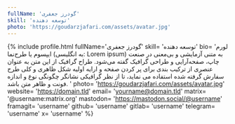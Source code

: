 ```yaml
---
fullName: 'گودرز جعفری'
skill: 'توسعه‌ دهنده'
photo: 'https://goudarzjafari.com/assets/avatar.jpg'
---
```


{% include profile.html 
fullName='گودرز جعفری'
skill= 'توسعه‌ دهنده'
bio= 'لورم ایپسوم یا طرح‌نما (به انگلیسی: Lorem ipsum) به متنی آزمایشی و بی‌معنی در صنعت چاپ، صفحه‌آرایی و طراحی گرافیک گفته می‌شود. طراح گرافیک از این متن به عنوان عنصری از ترکیب بندی برای پر کردن صفحه و ارایه اولیه شکل ظاهری و کلی طرح سفارش گرفته شده استفاده می نماید، تا از نظر گرافیکی نشانگر چگونگی نوع و اندازه فونت و ظاهر متن باشد. '
photo= 'https://goudarzjafari.com/assets/avatar.jpg'
website= 'https://domain.tld'
email= 'yourname@domain.tld'
matrix= '@username:matrix.org'
mastodon= 'https://mastodon.social/@username'
framagit= 'username'
github= 'username'
gitlab= 'username'
telegram= 'username'
x= 'username'
%}